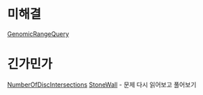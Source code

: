 # 미해결
[GenomicRangeQuery](https://github.com/Highjune/TIL/blob/master/Algorithm/Codility/GenomicRangeQuery.md)

# 긴가민가
[NumberOfDiscIntersections](https://github.com/Highjune/TIL/blob/master/Algorithm/Codility/NumberOfDiscIntersections.md)
[StoneWall](https://github.com/Highjune/TIL/blob/master/Algorithm/Codility/StoneWall.md) 
    - 문제 다시 읽어보고 풀어보기


    